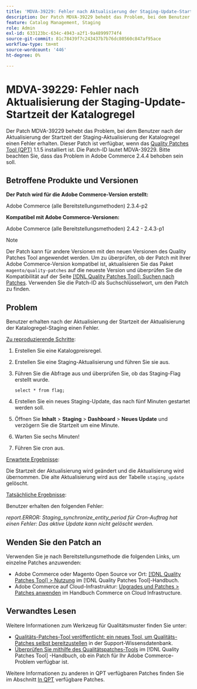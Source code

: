 ```yaml
---
title: 'MDVA-39229: Fehler nach Aktualisierung der Staging-Update-Startzeit der Katalogregel'
description: Der Patch MDVA-39229 behebt das Problem, bei dem Benutzer nach der Aktualisierung der Startzeit der Staging-Aktualisierung der Katalogregel einen Fehler erhalten. Dieser Patch ist verfügbar, wenn das [Quality Patches Tool (QPT)](https://experienceleague.adobe.com/en/docs/commerce-knowledge-base/kb/announcements/commerce-announcements/magento-quality-patches-released-new-tool-to-self-serve-quality-patches) 1.1.5 installiert ist. Die Patch-ID lautet MDVA-39229. Bitte beachten Sie, dass das Problem in Adobe Commerce 2.4.4 behoben sein soll.
feature: Catalog Management, Staging
role: Admin
exl-id: 633123bc-634c-4943-a2f1-9a48999774f4
source-git-commit: 81c78439f7c243437b7b76dc80560c847af95ace
workflow-type: tm+mt
source-wordcount: '446'
ht-degree: 0%

---
```


# MDVA-39229: Fehler nach Aktualisierung der Staging-Update-Startzeit der Katalogregel

Der Patch MDVA-39229 behebt das Problem, bei dem Benutzer nach der Aktualisierung der Startzeit der Staging-Aktualisierung der Katalogregel einen Fehler erhalten. Dieser Patch ist verfügbar, wenn das [Quality Patches Tool (QPT)](https://experienceleague.adobe.com/en/docs/commerce-knowledge-base/kb/announcements/commerce-announcements/magento-quality-patches-released-new-tool-to-self-serve-quality-patches) 1.1.5 installiert ist. Die Patch-ID lautet MDVA-39229. Bitte beachten Sie, dass das Problem in Adobe Commerce 2.4.4 behoben sein soll.

## Betroffene Produkte und Versionen

**Der Patch wird für die Adobe Commerce-Version erstellt:**

Adobe Commerce (alle Bereitstellungsmethoden) 2.3.4-p2

**Kompatibel mit Adobe Commerce-Versionen:**

Adobe Commerce (alle Bereitstellungsmethoden) 2.4.2 - 2.4.3-p1

>[!NOTE]
>
>Der Patch kann für andere Versionen mit den neuen Versionen des Quality Patches Tool angewendet werden. Um zu überprüfen, ob der Patch mit Ihrer Adobe Commerce-Version kompatibel ist, aktualisieren Sie das Paket `magento/quality-patches` auf die neueste Version und überprüfen Sie die Kompatibilität auf der Seite [[!DNL Quality Patches Tool]: Suchen nach Patches](https://experienceleague.adobe.com/en/docs/commerce-knowledge-base/kb/announcements/commerce-announcements/magento-quality-patches-released-new-tool-to-self-serve-quality-patches). Verwenden Sie die Patch-ID als Suchschlüsselwort, um den Patch zu finden.

## Problem

Benutzer erhalten nach der Aktualisierung der Startzeit der Aktualisierung der Katalogregel-Staging einen Fehler.

<u>Zu reproduzierende Schritte</u>:

1. Erstellen Sie eine Katalogpreisregel.
1. Erstellen Sie eine Staging-Aktualisierung und führen Sie sie aus.
1. Führen Sie die Abfrage aus und überprüfen Sie, ob das Staging-Flag erstellt wurde.


   `select * from flag;`


1. Erstellen Sie ein neues Staging-Update, das nach fünf Minuten gestartet werden soll.
1. Öffnen Sie **Inhalt** > **Staging** > **Dashboard** > **Neues Update** und verzögern Sie die Startzeit um eine Minute.
1. Warten Sie sechs Minuten!
1. Führen Sie cron aus.

<u>Erwartete Ergebnisse</u>:

Die Startzeit der Aktualisierung wird geändert und die Aktualisierung wird übernommen. Die alte Aktualisierung wird aus der Tabelle `staging_update` gelöscht.

<u>Tatsächliche Ergebnisse</u>:

Benutzer erhalten den folgenden Fehler:

*report.ERROR: Staging_synchronize_entity_period für Cron-Auftrag hat einen Fehler: Das aktive Update kann nicht gelöscht werden.*

## Wenden Sie den Patch an

Verwenden Sie je nach Bereitstellungsmethode die folgenden Links, um einzelne Patches anzuwenden:

* Adobe Commerce oder Magento Open Source vor Ort: [[!DNL Quality Patches Tool] > Nutzung](/help/tools/quality-patches-tool/usage.md) im [!DNL Quality Patches Tool]-Handbuch.
* Adobe Commerce auf Cloud-Infrastruktur: [Upgrades und Patches > Patches anwenden](https://experienceleague.adobe.com/docs/commerce-cloud-service/user-guide/develop/upgrade/apply-patches.html) im Handbuch Commerce on Cloud Infrastructure.

## Verwandtes Lesen

Weitere Informationen zum Werkzeug für Qualitätsmuster finden Sie unter:

* [Qualitäts-Patches-Tool veröffentlicht: ein neues Tool, um Qualitäts-Patches selbst bereitzustellen](https://experienceleague.adobe.com/en/docs/commerce-knowledge-base/kb/announcements/commerce-announcements/magento-quality-patches-released-new-tool-to-self-serve-quality-patches) in der Support-Wissensdatenbank.
* [Überprüfen Sie mithilfe des Qualitätspatches-Tools](/help/tools/quality-patches-tool/patches-available-in-qpt/check-patch-for-magento-issue-with-magento-quality-patches.md) im [!DNL Quality Patches Tool] -Handbuch, ob ein Patch für Ihr Adobe Commerce-Problem verfügbar ist.

Weitere Informationen zu anderen in QPT verfügbaren Patches finden Sie im Abschnitt [In QPT](https://experienceleague.adobe.com/tools/commerce-quality-patches/index.html) verfügbare Patches.
